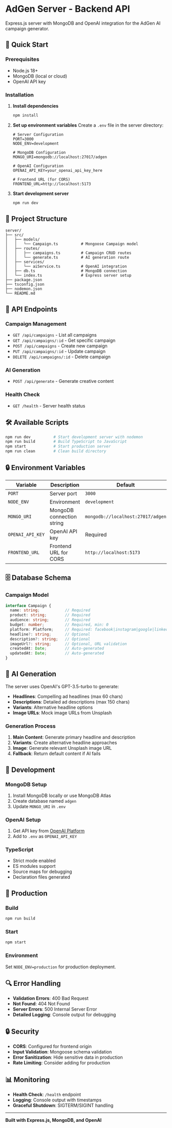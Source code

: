 # AdGen Server - Backend API

Express.js server with MongoDB and OpenAI integration for the AdGen AI campaign generator.

## 🚀 Quick Start

### Prerequisites
- Node.js 18+
- MongoDB (local or cloud)
- OpenAI API key

### Installation

1. **Install dependencies**
   ```bash
   npm install
   ```

2. **Set up environment variables**
   Create a `.env` file in the server directory:
   ```env
   # Server Configuration
   PORT=3000
   NODE_ENV=development

   # MongoDB Configuration
   MONGO_URI=mongodb://localhost:27017/adgen

   # OpenAI Configuration
   OPENAI_API_KEY=your_openai_api_key_here

   # Frontend URL (for CORS)
   FRONTEND_URL=http://localhost:5173
   ```

3. **Start development server**
   ```bash
   npm run dev
   ```

## 📁 Project Structure

```
server/
├── src/
│   ├── models/
│   │   └── Campaign.ts          # Mongoose Campaign model
│   ├── routes/
│   │   ├── campaigns.ts         # Campaign CRUD routes
│   │   └── generate.ts          # AI generation route
│   ├── services/
│   │   └── aiService.ts         # OpenAI integration
│   ├── db.ts                    # MongoDB connection
│   └── index.ts                 # Express server setup
├── package.json
├── tsconfig.json
├── nodemon.json
└── README.md
```

## 🔧 API Endpoints

### Campaign Management
- `GET /api/campaigns` - List all campaigns
- `GET /api/campaigns/:id` - Get specific campaign
- `POST /api/campaigns` - Create new campaign
- `PUT /api/campaigns/:id` - Update campaign
- `DELETE /api/campaigns/:id` - Delete campaign

### AI Generation
- `POST /api/generate` - Generate creative content

### Health Check
- `GET /health` - Server health status

## 🛠️ Available Scripts

```bash
npm run dev          # Start development server with nodemon
npm run build        # Build TypeScript to JavaScript
npm start            # Start production server
npm run clean        # Clean build directory
```

## 🔒 Environment Variables

| Variable | Description | Default |
|----------|-------------|---------|
| `PORT` | Server port | `3000` |
| `NODE_ENV` | Environment | `development` |
| `MONGO_URI` | MongoDB connection string | `mongodb://localhost:27017/adgen` |
| `OPENAI_API_KEY` | OpenAI API key | Required |
| `FRONTEND_URL` | Frontend URL for CORS | `http://localhost:5173` |

## 🗄️ Database Schema

### Campaign Model
```typescript
interface Campaign {
  name: string;           // Required
  product: string;        // Required
  audience: string;       // Required
  budget: number;         // Required, min: 0
  platform: Platform;     // Required: facebook|instagram|google|linkedin
  headline?: string;      // Optional
  description?: string;   // Optional
  imageUrl?: string;      // Optional, URL validation
  createdAt: Date;        // Auto-generated
  updatedAt: Date;        // Auto-generated
}
```

## 🤖 AI Generation

The server uses OpenAI's GPT-3.5-turbo to generate:
- **Headlines**: Compelling ad headlines (max 60 chars)
- **Descriptions**: Detailed ad descriptions (max 150 chars)
- **Variants**: Alternative headline options
- **Image URLs**: Mock image URLs from Unsplash

### Generation Process
1. **Main Content**: Generate primary headline and description
2. **Variants**: Create alternative headline approaches
3. **Image**: Generate relevant Unsplash image URL
4. **Fallback**: Return default content if AI fails

## 🔧 Development

### MongoDB Setup
1. Install MongoDB locally or use MongoDB Atlas
2. Create database named `adgen`
3. Update `MONGO_URI` in `.env`

### OpenAI Setup
1. Get API key from [OpenAI Platform](https://platform.openai.com/)
2. Add to `.env` as `OPENAI_API_KEY`

### TypeScript
- Strict mode enabled
- ES modules support
- Source maps for debugging
- Declaration files generated

## 🚀 Production

### Build
```bash
npm run build
```

### Start
```bash
npm start
```

### Environment
Set `NODE_ENV=production` for production deployment.

## 🔍 Error Handling

- **Validation Errors**: 400 Bad Request
- **Not Found**: 404 Not Found
- **Server Errors**: 500 Internal Server Error
- **Detailed Logging**: Console output for debugging

## 🔒 Security

- **CORS**: Configured for frontend origin
- **Input Validation**: Mongoose schema validation
- **Error Sanitization**: Hide sensitive data in production
- **Rate Limiting**: Consider adding for production

## 📊 Monitoring

- **Health Check**: `/health` endpoint
- **Logging**: Console output with timestamps
- **Graceful Shutdown**: SIGTERM/SIGINT handling

---

**Built with Express.js, MongoDB, and OpenAI** 